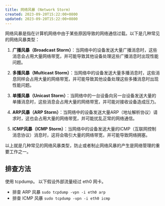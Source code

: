 ```yaml
---
title: 网络风暴 (Network Storm)
created: 2023-09-20T15:22:00+0800
updated: 2023-09-20T15:22:00+0800
---
```



网络风暴是指在计算机网络中由于某些原因导致的网络通信过载。以下是几种常见的网络风暴类型：

1. **广播风暴（Broadcast Storm）**：当网络中的设备发送大量广播消息时，这些消息会占用大量网络带宽，并可能导致其他设备处理这些广播消息时出现性能问题。

2. **多播风暴（Multicast Storm）**：当网络中的设备发送大量多播消息时，这些消息同样会占用大量的网络带宽，并可能导致其他设备处理这些多播消息时出现性能问题。

3. **单播风暴（Unicast Storm）**：当网络中的一台设备向另一台设备发送大量的单播消息时，这些消息会占用大量的网络带宽，并可能对接收设备造成压力。

4. **ARP风暴（ARP Storm）**：当网络中的设备发送大量ARP（地址解析协议）请求时，这也会占用大量的网络带宽，并可能扰乱正常的网络通信。

5. **ICMP风暴（ICMP Storm）**：当网络中的设备发送大量的ICMP（互联网控制消息协议）消息时，这将会吸引大量的网络带宽，并可能导致网络拥塞。

以上就是几种常见的网络风暴类型，防止或者制止网络风暴的产生是网络管理的重要工作之一。

## 排查方法

使用 tcpdump。
以下假设外部流量经过 eth0 网卡。

- 排查 ARP 风暴  `sudo tcpdump -vpn -i eth0 arp`
- 排查 ICMP 风暴  `sudo tcpdump -vpn -i eth0 icmp`
